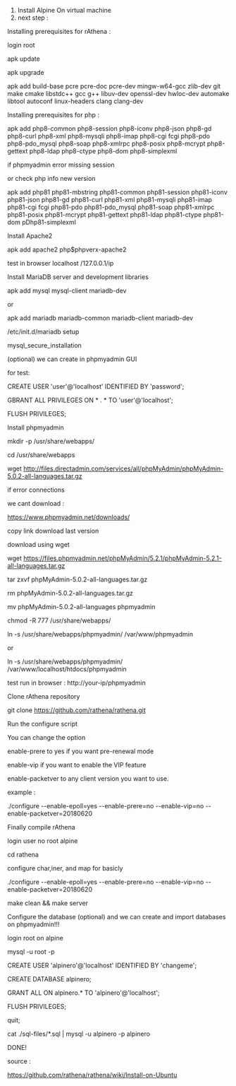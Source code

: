 1. Install Alpine On virtual machine
2. next step :

Installing prerequisites for rAthena :

login root

apk update

apk upgrade

apk add build-base pcre pcre-doc pcre-dev mingw-w64-gcc zlib-dev git make cmake libstdc++ gcc g++ libuv-dev openssl-dev hwloc-dev automake libtool autoconf linux-headers clang clang-dev

Installing prerequisites for php :

apk add php8-common php8-session php8-iconv php8-json php8-gd php8-curl php8-xml php8-mysqli php8-imap php8-cgi fcgi php8-pdo php8-pdo_mysql php8-soap php8-xmlrpc php8-posix php8-mcrypt php8-gettext php8-ldap php8-ctype php8-dom php8-simplexml

if phpmyadmin error missing session

or check php info new version 

apk add php81 php81-mbstring php81-common php81-session php81-iconv php81-json php81-gd php81-curl php81-xml php81-mysqli php81-imap php81-cgi fcgi php81-pdo php81-pdo_mysql php81-soap php81-xmlrpc php81-posix php81-mcrypt php81-gettext php81-ldap php81-ctype php81-dom pDhp81-simplexml


Install Apache2

apk add apache2 php$phpverx-apache2

test in browser localhost /127.0.0.1/ip

Install MariaDB server and development libraries

apk add mysql mysql-client mariadb-dev

or

apk add mariadb mariadb-common mariadb-client mariadb-dev

/etc/init.d/mariadb setup

mysql_secure_installation

(optional) we can create in phpmyadmin GUI

for test:

CREATE USER 'user'@'localhost' IDENTIFIED BY 'password';

GBRANT ALL PRIVILEGES ON * . * TO 'user'@'localhost';

FLUSH PRIVILEGES;

Install phpmyadmin

mkdir -p /usr/share/webapps/

cd /usr/share/webapps

wget http://files.directadmin.com/services/all/phpMyAdmin/phpMyAdmin-5.0.2-all-languages.tar.gz

if error connections

we cant download :

https://www.phpmyadmin.net/downloads/

copy link download last version

download using wget

wget https://files.phpmyadmin.net/phpMyAdmin/5.2.1/phpMyAdmin-5.2.1-all-languages.tar.gz

tar zxvf phpMyAdmin-5.0.2-all-languages.tar.gz

rm phpMyAdmin-5.0.2-all-languages.tar.gz 

mv phpMyAdmin-5.0.2-all-languages phpmyadmin

chmod -R 777 /usr/share/webapps/

ln -s /usr/share/webapps/phpmyadmin/ /var/www/phpmyadmin

or

ln -s /usr/share/webapps/phpmyadmin/ /var/www/localhost/htdocs/phpmyadmin

test run in browser : http://your-ip/phpmyadmin

Clone rAthena repository

git clone https://github.com/rathena/rathena.git

Run the configure script

You can change the option

enable-prere to yes if you want pre-renewal mode

enable-vip if you want to enable the VIP feature

enable-packetver to any client version you want to use.

example :

./configure --enable-epoll=yes --enable-prere=no --enable-vip=no --enable-packetver=20180620

Finally compile rAthena

login user no root alpine

cd rathena

configure char,iner, and map for basicly

./configure --enable-epoll=yes --enable-prere=no --enable-vip=no --enable-packetver=20180620

make clean && make server

Configure the database (optional) and we can create and import databases on phpmyadmin!!!

login root on alpine

mysql -u root -p

CREATE USER 'alpinero'@'localhost' IDENTIFIED BY 'changeme';

CREATE DATABASE alpinero;

GRANT ALL ON alpinero.* TO 'alpinero'@'localhost';

FLUSH PRIVILEGES;

quit;

cat ./sql-files/*.sql | mysql -u alpinero -p alpinero

DONE!

source :

https://github.com/rathena/rathena/wiki/Install-on-Ubuntu
